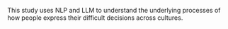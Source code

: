 This study uses NLP and LLM to understand the underlying processes of how people express their difficult decisions across cultures. 
